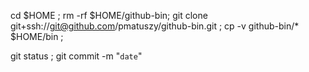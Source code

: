 cd $HOME ; rm -rf $HOME/github-bin;
git clone git+ssh://git@github.com/pmatuszy/github-bin.git ;
cp -v github-bin/* $HOME/bin ;

git status ; git commit -m "`date`"

